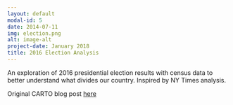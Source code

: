 ```yaml
---
layout: default
modal-id: 5
date: 2014-07-11
img: election.png
alt: image-alt
project-date: January 2018
title: 2016 Election Analysis
---
```


An exploration of 2016 presidential election results with census data to better understand what divides our country. Inspired by NY Times analysis.

Original CARTO blog post [here](https://carto.com/blog/presidential-elections-us/)